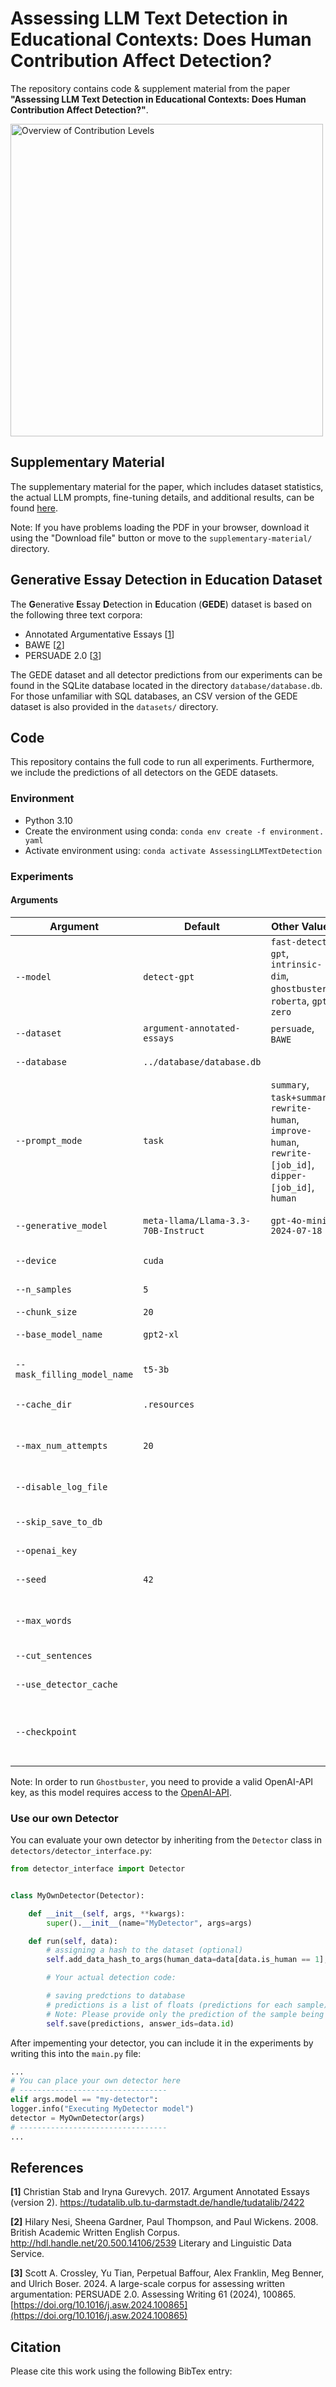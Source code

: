 # Assessing LLM Text Detection in Educational Contexts: Does Human Contribution Affect Detection?

The repository contains code & supplement material from the paper **"Assessing LLM Text Detection in Educational
Contexts: Does
Human Contribution Affect Detection?"**.

<img src="https://anonymous.4open.science/r/Assessing-LLM-Text-Detection-in-Educational-Contexts/supplementary-material/Method.png" alt="Overview of Contribution Levels " width="500"/>

## Supplementary Material

The supplementary material for the paper, which includes dataset statistics, the actual LLM prompts, fine-tuning
details, and additional results, can be
found [here](./supplementary-material/Paper-Appendix.pdf).

Note: If you have problems loading the PDF in your browser, download it using the "Download file" button or move to the `supplementary-material/` directory.

## Generative Essay Detection in Education Dataset

The **G**enerative **E**ssay **D**etection in **E**ducation (**GEDE**) dataset is based on the following three text
corpora:

* Annotated Argumentative Essays [<a href="#ref1">1</a>]
* BAWE [<a href="#ref1">2</a>]
* PERSUADE 2.0 [<a href="#ref1">3</a>]

The GEDE dataset and all detector predictions from our experiments can be found in the SQLite database located in the directory `database/database.db`. For those unfamiliar with SQL databases, an CSV
version of the GEDE dataset is also provided in the `datasets/` directory.

## Code

This repository contains the full code to run all experiments. Furthermore, we include the predictions of all detectors
on the GEDE datasets.

### Environment

* Python 3.10
* Create the environment using conda: `conda env create -f environment. yaml`
* Activate environment using: `conda activate AssessingLLMTextDetection`

### Experiments

#### Arguments

| Argument                    | Default                             | Other Values                                                                                                | Description                                              |
|-----------------------------|-------------------------------------|-------------------------------------------------------------------------------------------------------------|----------------------------------------------------------|
| `--model`                   | `detect-gpt`                        | `fast-detect-gpt`, `intrinsic-dim`, `ghostbuster`, `roberta`, `gpt-zero`                                    | Specifies the detector model.                            |
| `--dataset`                 | `argument-annotated-essays`         | `persuade`, `BAWE`                                                                                          | Path to the dataset.                                     |
| `--database`                | `../database/database.db`           |                                                                                                             | Path to the database.                                    |
| `--prompt_mode`             | `task`                              | `summary`, `task+summary`, `rewrite-human`, `improve-human`, `rewrite-[job_id]`, `dipper-[job_id]`, `human` | Available modes for prompt.                              |
| `--generative_model`        | `meta-llama/Llama-3.3-70B-Instruct` | `gpt-4o-mini-2024-07-18`                                                                                    | Generative model for the dataset.                        |
| `--device`                  | `cuda`                              |                                                                                                             | Device for processing.                                   |
| `--n_samples`               | `5`                                 |                                                                                                             | Number of samples.                                       |
| `--chunk_size`              | `20`                                |                                                                                                             | Chunk size.                                              |
| `--base_model_name`         | `gpt2-xl`                           |                                                                                                             | Name of the base model.                                  |
| `--mask_filling_model_name` | `t5-3b`                             |                                                                                                             | Name of the mask filling model.                          |
| `--cache_dir`               | `.resources`                        |                                                                                                             | Directory for cache.                                     |
| `--max_num_attempts`        | `20`                                |                                                                                                             | Maximum number of rewriting attempts.                    |
| `--disable_log_file`        |                                     |                                                                                                             | Disables the log file.                                   |
| `--skip_save_to_db`         |                                     |                                                                                                             | Skips saving to the database.                            |
| `--openai_key`              |                                     |                                                                                                             | OpenAI key.                                              |
| `--seed`                    | `42`                                |                                                                                                             | Random seed for reproducibility.                         |
| `--max_words`               |                                     |                                                                                                             | Maximum number of words.                                 |
| `--cut_sentences`           |                                     |                                                                                                             | Cuts sentences.                                          |
| `--use_detector_cache`      |                                     |                                                                                                             | Use detector cache.                                      |
| `--checkpoint`              |                                     |                                                                                                             | Path to the checkpoint for the pretrained RoBERTa model. |

Note: In order to run `Ghostbuster`, you need to provide a valid OpenAI-API key, as this model requires access to the
[OpenAI-API](https://openai.com/api/).

### Use our own Detector

You can evaluate your own detector by inheriting from the `Detector` class in `detectors/detector_interface.py`:

```python
from detector_interface import Detector


class MyOwnDetector(Detector):

    def __init__(self, args, **kwargs):
        super().__init__(name="MyDetector", args=args)

    def run(self, data):
        # assigning a hash to the dataset (optional)
        self.add_data_hash_to_args(human_data=data[data.is_human == 1], llm_data=data[data.is_human == 0])

        # Your actual detection code:

        # saving predctions to database
        # predictions is a list of floats (predictions for each sample)
        # Note: Please provide only the prediction of the sample being LLM
        self.save(predictions, answer_ids=data.id)

```

After impementing your detector, you can include it in the experiments by writing this into the `main.py` file:

```python
...
# You can place your own detector here
# ---------------------------------
elif args.model == "my-detector":
logger.info("Executing MyDetector model")
detector = MyOwnDetector(args)
# ---------------------------------
...
```

## References

<a id="ref1"></a>**[1]** Christian Stab and Iryna Gurevych. 2017. Argument Annotated Essays (version 2). https://tudatalib.ulb.tu-darmstadt.de/handle/tudatalib/2422

<a id="ref2"></a>**[2]** Hilary Nesi, Sheena Gardner, Paul Thompson, and Paul Wickens. 2008. British Academic Written English Corpus. http://hdl.handle.net/20.500.14106/2539 Literary and Linguistic
Data Service.

<a id="ref3"></a>**[3]** Scott A. Crossley, Yu Tian, Perpetual Baffour, Alex Franklin, Meg Benner, and Ulrich Boser. 2024. A large-scale corpus for assessing written argumentation: PERSUADE 2.0.
Assessing Writing 61 (2024), 100865. [https://doi.org/10.1016/j.asw.2024.100865](https://doi.org/10.1016/j.asw.2024.100865)

## Citation

Please cite this work using the following BibTex entry:

```
```
